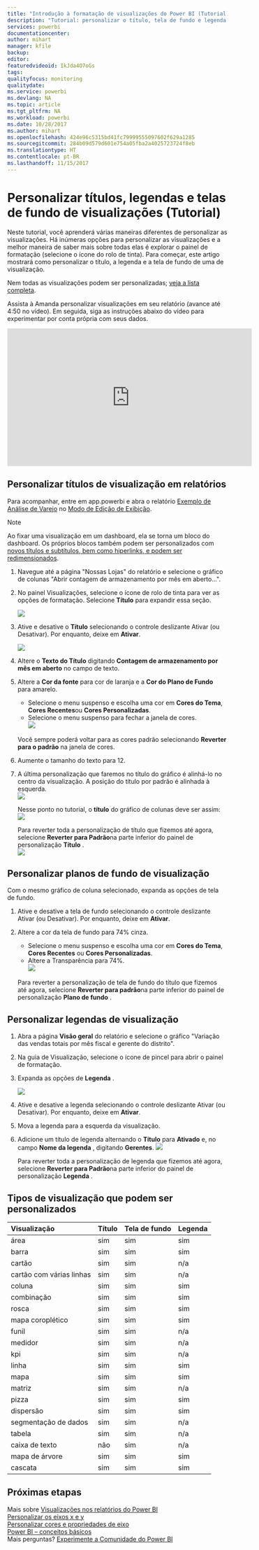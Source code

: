 ```yaml
---
title: "Introdução à formatação de visualizações do Power BI (Tutorial)"
description: "Tutorial: personalizar o título, tela de fundo e legenda da visualização"
services: powerbi
documentationcenter: 
author: mihart
manager: kfile
backup: 
editor: 
featuredvideoid: IkJda4O7oGs
tags: 
qualityfocus: monitoring
qualitydate: 
ms.service: powerbi
ms.devlang: NA
ms.topic: article
ms.tgt_pltfrm: NA
ms.workload: powerbi
ms.date: 10/28/2017
ms.author: mihart
ms.openlocfilehash: 424e96c5315bd41fc79999555097602f629a1285
ms.sourcegitcommit: 284b09d579d601e754a05fba2a4025723724f8eb
ms.translationtype: HT
ms.contentlocale: pt-BR
ms.lasthandoff: 11/15/2017
---
```

# <a name="customize-visualization-titles-legends-and-backgrounds-tutorial"></a>Personalizar títulos, legendas e telas de fundo de visualizações (Tutorial)
Neste tutorial, você aprenderá várias maneiras diferentes de personalizar as visualizações.   Há inúmeras opções para personalizar as visualizações e a melhor maneira de saber mais sobre todas elas é explorar o painel de formatação (selecione o ícone do rolo de tinta).  Para começar, este artigo mostrará como personalizar o título, a legenda e a tela de fundo de uma de visualização.  

Nem todas as visualizações podem ser personalizadas; [veja a lista completa](#list).  

Assista à Amanda personalizar visualizações em seu relatório (avance até 4:50 no vídeo). Em seguida, siga as instruções abaixo do vídeo para experimentar por conta própria com seus dados.

<iframe width="560" height="315" src="https://www.youtube.com/embed/IkJda4O7oGs" frameborder="0" allowfullscreen></iframe>


## <a name="customize-visualization-titles-in-reports"></a>Personalizar títulos de visualização em relatórios
Para acompanhar, entre em app.powerbi e abra o relatório [Exemplo de Análise de Varejo](sample-datasets.md) no [Modo de Edição de Exibição](service-interact-with-a-report-in-editing-view.md).

> [!NOTE]
> Ao fixar uma visualização em um dashboard, ela se torna um bloco do dashboard.  Os próprios blocos também podem ser personalizados com [novos títulos e subtítulos, bem como hiperlinks, e podem ser redimensionados](service-dashboard-edit-tile.md).
> 
> 

1. Navegue até a página "Nossas Lojas" do relatório e selecione o gráfico de colunas "Abrir contagem de armazenamento por mês em aberto...".
2. No painel Visualizações, selecione o ícone de rolo de tinta para ver as opções de formatação.  Selecione **Título** para expandir essa seção.  
   
   ![](media/power-bi-visualization-customize-title-background-and-legend/power-bi-formatting-menu.png)
3. Ative e desative o  **Título** selecionando o controle deslizante Ativar (ou Desativar). Por enquanto, deixe em **Ativar**.  
   
   ![](media/power-bi-visualization-customize-title-background-and-legend/onoffslider.png)
4. Altere o **Texto do Título** digitando **Contagem de armazenamento por mês em aberto** no campo de texto.  
5. Altere a **Cor da fonte** para cor de laranja e a **Cor do Plano de Fundo** para amarelo.
   
   * Selecione o menu suspenso e escolha uma cor em **Cores do Tema**, **Cores Recentes**ou **Cores Personalizadas**.
   * Selecione o menu suspenso para fechar a janela de cores.  
     ![](media/power-bi-visualization-customize-title-background-and-legend/customizecolorpicker.png)
   
   Você sempre poderá voltar para as cores padrão selecionando **Reverter para o padrão** na janela de cores.
6. Aumente o tamanho do texto para 12.
7. A última personalização que faremos no título do gráfico é alinhá-lo no centro da visualização. A posição do título por padrão é alinhada à esquerda.  
   ![](media/power-bi-visualization-customize-title-background-and-legend/customizealign.png)
   
    Nesse ponto no tutorial, o **título** do gráfico de colunas deve ser assim:  
    ![](media/power-bi-visualization-customize-title-background-and-legend/tutorialprogress1.png)
   
    Para reverter toda a personalização de título que fizemos até agora, selecione **Reverter para Padrão**na parte inferior do painel de personalização **Título** .  
    ![](media/power-bi-visualization-customize-title-background-and-legend/revertall.png)

## <a name="customize-visualization-backgrounds"></a>Personalizar planos de fundo de visualização
Com o mesmo gráfico de coluna selecionado, expanda as opções de tela de fundo.

1. Ative e desative a tela de fundo selecionando o controle deslizante Ativar (ou Desativar). Por enquanto, deixe em **Ativar**.
2. Altere a cor da tela de fundo para 74% cinza.
   
   * Selecione o menu suspenso e escolha uma cor em **Cores do Tema**, **Cores Recentes** ou **Cores Personalizadas**.
   * Altere a Transparência para 74%.   
     ![](media/power-bi-visualization-customize-title-background-and-legend/power-bi-customize-background.png)
   
   Para reverter a personalização de tela de fundo do título que fizemos até agora, selecione **Reverter para padrão**na parte inferior do painel de personalização **Plano de fundo** .

## <a name="customize-visualization-legends"></a>Personalizar legendas de visualização
1. Abra a página **Visão geral** do relatório e selecione o gráfico "Variação das vendas totais por mês fiscal e gerente do distrito".
2. Na guia de Visualização, selecione o ícone de pincel para abrir o painel de formatação.  
3. Expanda as opções de **Legenda** .
   
      ![](media/power-bi-visualization-customize-title-background-and-legend/legend.png)
4. Ative e desative a legenda selecionando o controle deslizante Ativar (ou Desativar). Por enquanto, deixe em **Ativar**.
5. Mova a legenda para a esquerda da visualização.    
6. Adicione um título de legenda alternando o **Título** para **Ativado** e, no campo **Nome da legenda** , digitando **Gerentes**.
   ![](media/power-bi-visualization-customize-title-background-and-legend/legend-move.png)
   
   Para reverter toda a personalização de legenda que fizemos até agora, selecione **Reverter para Padrão**na parte inferior do painel de personalização **Legenda** .

<a name="list"></a>

## <a name="visualization-types-that-can-be-customized"></a>Tipos de visualização que podem ser personalizados
| Visualização | Título | Tela de fundo | Legenda |
|:--- |:--- |:--- |:--- |
| área |sim |sim |sim |
| barra |sim |sim |sim |
| cartão |sim |sim |n/a |
| cartão com várias linhas |sim |sim |n/a |
| coluna |sim |sim |sim |
| combinação |sim |sim |sim |
| rosca |sim |sim |sim |
| mapa coroplético |sim |sim |sim |
| funil |sim |sim |n/a |
| medidor |sim |sim |n/a |
| kpi |sim |sim |n/a |
| linha |sim |sim |sim |
| mapa |sim |sim |sim |
| matriz |sim |sim |n/a |
| pizza |sim |sim |sim |
| dispersão |sim |sim |sim |
| segmentação de dados |sim |sim |n/a |
| tabela |sim |sim |n/a |
| caixa de texto |não |sim |n/a |
| mapa de árvore |sim |sim |sim |
| cascata |sim |sim |sim |

## <a name="next-steps"></a>Próximas etapas
Mais sobre [Visualizações nos relatórios do Power BI](power-bi-report-visualizations.md)  
[Personalizar os eixos x e y](power-bi-visualization-customize-x-axis-and-y-axis.md)  
[Personalizar cores e propriedades de eixo](service-getting-started-with-color-formatting-and-axis-properties.md)  
[Power BI – conceitos básicos](service-basic-concepts.md)  
Mais perguntas? [Experimente a Comunidade do Power BI](http://community.powerbi.com/)

